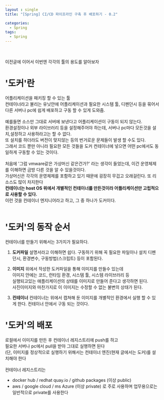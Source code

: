 ```yaml
---
layout : single
title: "[Spring] CI/CD 파이프라인 구축 후 배포하기 - 0.2"

categories:
  - Spring
tags:
  - Spring
---
```

<br><br>
이전글에 이어서 이번엔 각각의 툴의 용도를 알아보자

# '도커'란
어플리케이션을 패키징 할 수 있는 툴<br>컨테이너라고 불리는 유닛안에 어플리케이션과 필요한 시스템 툴, 디펜던시 등을 묶어서 다른 서버나 pc에 쉽게 배포하고 구동 할 수 있게 도와줌.<br><br>예를들면 소스만 그대로 서버에 보낸다고 어플리케이션이 구동이 되지 않는다.<br>환경설정이나 외부 라이브러리 등을 설정해주어야 하는데, 서버나 pc마다 모든것을 설치,설정하고 사용하라고는 할 수 없다.<br>또 설치를 하더라도 버전이 맞지않는 등의 번거로운 문제들이 발생 할 수도 있다.<br>그래서 코드 뿐만 아니라 필요한 모든 것들을 도커 컨테이너에 넣으면 어떤 pc에서도 동일하게 구동할 수 있는 것이다.<br><br>처음에 '그럼 vmware같은 가상머신 같은건가?' 라는 생각이 들었는데, 이건 운영체제를 이해하면 금방 다른 것을 알 수 있을것이다.<br>가상머신은 각각의 운영체제를 포함하고 있기 때문에 굉장히 무겁고 오래걸린다. 또 리소스도 많이 차지한다<br>**컨테이너는 host OS 위에서 개별적인 컨테이너를 만든것이라 어플리케이션만 고립적으로 사용할 수 있다.**<br>이런 것을 컨테이너 엔지니어라고 하고, 그 중 하나가 도커이다.<br><br>

# '도커'의 동작 순서
컨테이너를 만들기 위해서는 3가지가 필요하다.<br>
 1. **도커파일**
 설명서라고 이해하면 쉽다. 구동하기 위해 꼭 필요한 파일이나 설치 디펜던시, 환경변수, 구동방법(스크립트) 등이 포함된다. 
 
 2. **이미지**
 위에서 작성한 도커파일을 통해 이미지를 만들수 있는데<br>이미지 안에는 코드, 런타임 환경, 시스템 툴, 시스템 라이브러리 등<br>실행되고있는 애플리케이션의 상태를 이미지로 만들어 준다고 생각하면 된다.<br>사진이미지와 마찬가지로 이 이미지는 수정할 수 없는 불변의 상태가 된다.

3. **컨테이너**
컨테이너는 위에서 캡쳐해 둔 이미지를 개별적인 환경에서 실행 할 수 있게 한다. 컨테이너 안에서 구동 되는 것이다.

# '도커'의 배포
로컬에서 이미지를 만든 후 컨테이너 레지스트리에 push를 하고<br>필요한 서버나 pc에서 pull을 받아 그대로 실행하면 된다<br>(단, 이미지를 정상적으로 실행하기 위해서는 컨테이너 엔진(현재 글에서는 도커)를 설치해야 한다<br><br>
컨테이너 레지스트리는
 - docker hub / redhat quay.io / github packages (이상 public)
 - aws / google cloud / ms Azure (이상 private)
로 주로 사용하며 업무용으로는 일반적으로 private를 사용한다


